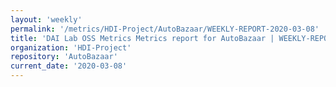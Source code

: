 ```yaml
---
layout: 'weekly'
permalink: '/metrics/HDI-Project/AutoBazaar/WEEKLY-REPORT-2020-03-08'
title: 'DAI Lab OSS Metrics Metrics report for AutoBazaar | WEEKLY-REPORT-2020-03-08'
organization: 'HDI-Project'
repository: 'AutoBazaar'
current_date: '2020-03-08'
---
```

